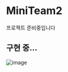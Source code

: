 # MiniTeam2
프로젝트 준비중입니다

## 구현 중...
![image](https://user-images.githubusercontent.com/122369935/231993852-daf8f72e-26db-4ad7-b8e5-cdd14fc5fe88.png)

